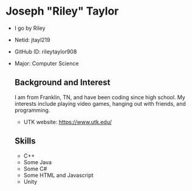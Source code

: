 # **Joseph "Riley" Taylor**
* I go by Riley
* Netid: jtayl219
* GitHub ID: rileytaylor908
* Major: Computer Science

  ## Background and Interest
  I am from Franklin, TN, and have been coding since high school. My interests include playing video games, hanging out with friends, and programming.

  * UTK website: https://www.utk.edu/

  ## Skills
  * C++
  * Some Java
  * Some C#
  * Some HTML and Javascript
  * Unity
